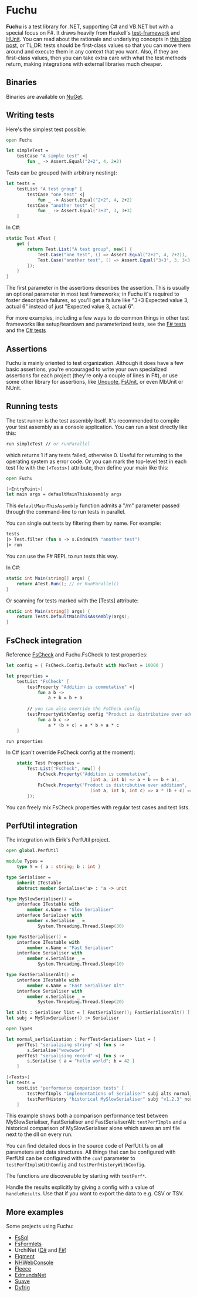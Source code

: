 # Fuchu #

**Fuchu** is a test library for .NET, supporting C# and VB.NET but with a special focus on F#.
It draws heavily from Haskell's [test-framework](http://batterseapower.github.com/test-framework/) and [HUnit](http://hunit.sourceforge.net/).
You can read about the rationale and underlying concepts in [this blog post](http://bugsquash.blogspot.com/2012/06/fuchu-functional-test-library-for-net.html),
or TL;DR: tests should be first-class values so that you can move them around and execute
them in any context that you want. Also, if they are first-class values, then you can take
extra care with what the test methods return, making integrations with external libraries
much cheaper.

## Binaries ##

Binaries are available on [NuGet](http://nuget.org/packages?q=Fuchu).

## Writing tests ##

Here's the simplest test possible:
```fsharp
open Fuchu

let simpleTest = 
    testCase "A simple test" <| 
        fun _ -> Assert.Equal("2+2", 4, 2+2)
```
Tests can be grouped (with arbitrary nesting):
```fsharp
let tests = 
    testList "A test group" [
        testCase "one test" <|
            fun _ -> Assert.Equal("2+2", 4, 2+2)
        testCase "another test" <|
            fun _ -> Assert.Equal("3+3", 3, 3+3)
    ]
```
In C#:
```csharp
static Test ATest {
    get {
        return Test.List("A test group", new[] {
            Test.Case("one test", () => Assert.Equal("2+2", 4, 2+2)),
            Test.Case("another test", () => Assert.Equal("3+3", 3, 3+3)),
        });
    }
}
```   
The first parameter in the assertions describes the assertion. This is usually an optional parameter in most test frameworks; in Fuchu it's required to foster descriptive failures, so you'll get a failure like "3+3 Expected value 3, actual 6" instead of just "Expected value 3, actual 6".

For more examples, including a few ways to do common things in other test frameworks like setup/teardown and parameterized tests, see the [F# tests](https://github.com/mausch/Fuchu/blob/master/Fuchu.Tests/Tests.fs) and the [C# tests](https://github.com/mausch/Fuchu/blob/master/Fuchu.CSharpTests/Program.cs)

## Assertions ##

Fuchu is mainly oriented to test organization. Although it does have a few basic assertions, you're encouraged to write your own specialized assertions for each project (they're only a couple of lines in F#), or use some other library for assertions, like [Unquote](http://code.google.com/p/unquote/), [FsUnit](https://github.com/dmohl/FsUnit), or even MbUnit or NUnit.

## Running tests ##

The test runner is the test assembly itself. It's recommended to compile your test assembly as a console application. You can run a test directly like this:
```fsharp
run simpleTest // or runParallel
```    
which returns 1 if any tests failed, otherwise 0. Useful for returning to the operating system as error code. Or you can mark the top-level test in each test file with the `[<Tests>]` attribute, then define your main like this:
```fsharp
open Fuchu

[<EntryPoint>]
let main args = defaultMainThisAssembly args
```    
This `defaultMainThisAssembly` function admits a "/m" parameter passed through the command-line to run tests in parallel.
    
You can single out tests by filtering them by name. For example:
```fsharp
tests
|> Test.filter (fun s -> s.EndsWith "another test")
|> run
```
You can use the F# REPL to run tests this way.

In C#:
```csharp
static int Main(string[] args) {
    return ATest.Run(); // or RunParallel()
}
```
Or scanning for tests marked with the [Tests] attribute:
```csharp
static int Main(string[] args) {
    return Tests.DefaultMainThisAssembly(args);
}
```
## FsCheck integration ##

Reference [FsCheck](http://fscheck.codeplex.com/) and Fuchu.FsCheck to test properties:

```fsharp
let config = { FsCheck.Config.Default with MaxTest = 10000 }

let properties = 
    testList "FsCheck" [
        testProperty "Addition is commutative" <|
            fun a b -> 
                a + b = b + a
        
        // you can also override the FsCheck config
        testPropertyWithConfig config "Product is distributive over addition" <|
            fun a b c -> 
                a * (b + c) = a * b + a * c
    ]

run properties
```  
In C# (can't override FsCheck config at the moment):
```csharp
    static Test Properties =
        Test.List("FsCheck", new[] {
            FsCheck.Property("Addition is commutative",
                                (int a, int b) => a + b == b + a),
            FsCheck.Property("Product is distributive over addition",
                                (int a, int b, int c) => a * (b + c) == a * b + a * c),
        });
```
You can freely mix FsCheck properties with regular test cases and test lists.

## PerfUtil integration ##

The integration with Eirik's PerfUtil project.
```fsharp
open global.PerfUtil

module Types =
    type Y = { a : string; b : int }

type Serialiser =
    inherit ITestable
    abstract member Serialise<'a> : 'a -> unit

type MySlowSerialiser() =
    interface ITestable with
        member x.Name = "Slow Serialiser"
    interface Serialiser with
        member x.Serialise _ =
            System.Threading.Thread.Sleep(30)

type FastSerialiser() =
    interface ITestable with
        member x.Name = "Fast Serialiser"
    interface Serialiser with
        member x.Serialise _ =
            System.Threading.Thread.Sleep(10)

type FastSerialiserAlt() =
    interface ITestable with
        member x.Name = "Fast Serialiser Alt"
    interface Serialiser with
        member x.Serialise _ =
            System.Threading.Thread.Sleep(20)

let alts : Serialiser list = [ FastSerialiser(); FastSerialiserAlt() ]
let subj = MySlowSerialiser() :> Serialiser

open Types

let normal_serlialisation : PerfTest<Serialiser> list = [
    perfTest "serialising string" <| fun s ->
        s.Serialise("wowowow")
    perfTest "serialising record" <| fun s ->
        s.Serialise { a = "hello world"; b = 42 }
    ]

[<Tests>]
let tests =
    testList "performance comparison tests" [
        testPerfImpls "implementations of Serialiser" subj alts normal_serlialisation
        testPerfHistory "historical MySlowSerialiser" subj "v1.2.3" normal_serlialisation
    ]
```
This example shows both a comparison performance test between MySlowSerialiser, FastSerialiser and
FastSerialiserAlt: `testPerfImpls` and a historical comparison of MySlowSerialiser alone
which saves an xml file next to the dll on every run.

You can find detailed docs in the source code of PerfUtil.fs on all parameters and data
structures. All things that can be configured with PerfUtil can be configured with the
`conf` parameter to `testPerfImplsWithConfig` and `testPerfHistoryWithConfig`.

The functions are discoverable by starting with `testPerf*`.

Handle the results explicitly by giving a config with a value of `handleResults`. Use
that if you want to export the data to e.g. CSV or TSV.

## More examples ##

Some projects using Fuchu:

* [FsSql](https://github.com/mausch/FsSql/tree/master/FsSql.Tests)
* [FsFormlets](https://github.com/mausch/FsFormlets/tree/master/Formlets.Tests)
* UrchiNet ([C#](https://github.com/mausch/UrchiNet/blob/master/UrchiNet.CSharpTests/Tests.cs) and [F#](https://github.com/mausch/UrchiNet/blob/master/UrchiNet.Tests/Tests.fs))
* [Figment](https://github.com/mausch/Figment/tree/master/Figment.Tests)
* [NHWebConsole](https://github.com/mausch/NHWebConsole/tree/master/NHWebConsole.Tests)
* [Fleece](https://github.com/mausch/Fleece/blob/master/Tests/Tests.fs)
* [EdmundsNet](https://github.com/mausch/EdmundsNet/blob/master/Tests/Tests.fs)
* [Suave](https://github.com/SuaveIO/suave/blob/master/Tests/Program.fs)
* [Dyfrig](https://github.com/fsprojects/dyfrig/blob/master/tests/Dyfrig.Tests/Program.fs)
